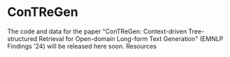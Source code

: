 # ConTReGen
The code and data for the paper "ConTReGen: Context-driven Tree-structured Retrieval for Open-domain
Long-form Text Generation" (EMNLP Findings '24) will be released here soon.  Resources

